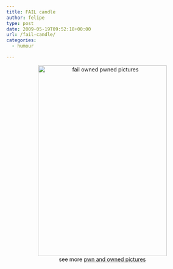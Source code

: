 ```yaml
---
title: FAIL candle
author: felipe
type: post
date: 2009-05-19T09:52:18+00:00
url: /fail-candle/
categories:
  - humour

---
```

<p style="text-align: center;">
  <a href="http://failblog.org/2009/04/13/candle-fail/"><img class="size-full wp-image-16253 aligncenter" title="fail-owned-candle-fail" src="http://failblog.wordpress.com/files/2009/04/fail-owned-candle-fail.jpg" alt="fail owned pwned pictures" width="338" height="500" /></a><br /> see more <a href="http://failblog.org">pwn and owned pictures</a>
</p>
